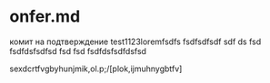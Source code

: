 # onfer.md
комит
на подтверждение
test1123loremfsdfs
fsdfsdfsdf
sdf
ds
fsd
fsdfdsfsdfsd
fsd
fsd
fsdfdsfsdfdsfsd


sexdcrtfvgbyhunjmik,ol.p;/[plok,ijmuhnygbtfv]
